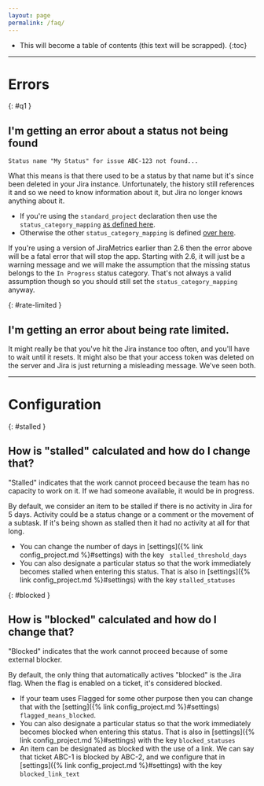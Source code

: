 ```yaml
---
layout: page
permalink: /faq/
---
```

* This will become a table of contents (this text will be scrapped).
{:toc}

----

# Errors

{: #q1 }
## I'm getting an error about a status not being found

`Status name "My Status" for issue ABC-123 not found...`

What this means is that there used to be a status by that name but it's since been deleted in your Jira instance. Unfortunately, the history still references it and so we need to know information about it, but Jira no longer knows anything about it.

* If you're using the `standard_project` declaration then use the `status_category_mapping` [as defined here](https://jirametrics.org/config/standard_project/).
* Otherwise the other `status_category_mapping` is defined [over here](https://jirametrics.org/config/project/#status_category_mapping).

If you're using a version of JiraMetrics earlier than 2.6 then the error above will be a fatal error that will stop the app. Starting with 2.6, it will just be a warning message and we will make the assumption that the missing status belongs to the `In Progress` status category. That's not always a valid assumption though so you should still set the `status_category_mapping` anyway.

{: #rate-limited }
## I'm getting an error about being rate limited.

It might really be that you've hit the Jira instance too often, and you'll have to wait until it resets. It might also be that your access token was deleted on the server and Jira is just returning a misleading message. We've seen both.

----

# Configuration

{: #stalled }
## How is "stalled" calculated and how do I change that?

"Stalled" indicates that the work cannot proceed because the team has no capacity to work on it. If we had someone available, it would be in progress.

By default, we consider an item to be stalled if there is no activity in Jira for 5 days. Activity could be a status change or a comment or the movement of a subtask. If it's being shown as stalled then it had no activity at all for that long.

* You can change the number of days in [settings]({% link config_project.md %}#settings) with the key ` stalled_threshold_days`
* You can also designate a particular status so that the work immediately becomes stalled when entering this status. That is also in [settings]({% link config_project.md %}#settings) with the key `stalled_statuses`

{: #blocked }
## How is "blocked" calculated and how do I change that?

"Blocked" indicates that the work cannot proceed because of some external blocker.

By default, the only thing that automatically actives "blocked" is the Jira flag. When the flag is enabled on a ticket, it's considered blocked.

* If your team uses Flagged for some other purpose then you can change that with the [setting]({% link config_project.md %}#settings) `flagged_means_blocked`.
* You can also designate a particular status so that the work immediately becomes blocked when entering this status. That is also in [settings]({% link config_project.md %}#settings) with the key `blocked_statuses`
* An item can be designated as blocked with the use of a link. We can say that ticket ABC-1 is blocked by ABC-2, and we configure that in [settings]({% link config_project.md %}#settings) with the key `blocked_link_text`

